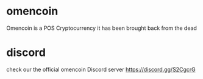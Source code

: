 # omencoin

Omencoin is a POS Cryptocurrency
it has been brought back from the dead 


# discord
check our the official omencoin Discord server 
https://discord.gg/S2CgcrG
